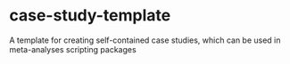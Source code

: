 # case-study-template
A template for creating self-contained case studies, which can be used in meta-analyses scripting packages
